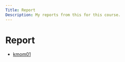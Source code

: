```yaml
---
Title: Report
Description: My reports from this for this course.
---
```


Report
==========

* [kmom01](report/kmom01)